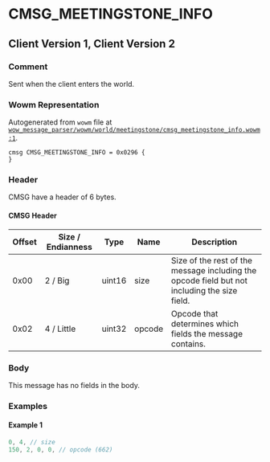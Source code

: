# CMSG_MEETINGSTONE_INFO

## Client Version 1, Client Version 2

### Comment

Sent when the client enters the world.

### Wowm Representation

Autogenerated from `wowm` file at [`wow_message_parser/wowm/world/meetingstone/cmsg_meetingstone_info.wowm:1`](https://github.com/gtker/wow_messages/tree/main/wow_message_parser/wowm/world/meetingstone/cmsg_meetingstone_info.wowm#L1).
```rust,ignore
cmsg CMSG_MEETINGSTONE_INFO = 0x0296 {
}
```
### Header

CMSG have a header of 6 bytes.

#### CMSG Header

| Offset | Size / Endianness | Type   | Name   | Description |
| ------ | ----------------- | ------ | ------ | ----------- |
| 0x00   | 2 / Big           | uint16 | size   | Size of the rest of the message including the opcode field but not including the size field.|
| 0x02   | 4 / Little        | uint32 | opcode | Opcode that determines which fields the message contains.|

### Body

This message has no fields in the body.

### Examples

#### Example 1

```c
0, 4, // size
150, 2, 0, 0, // opcode (662)
```
